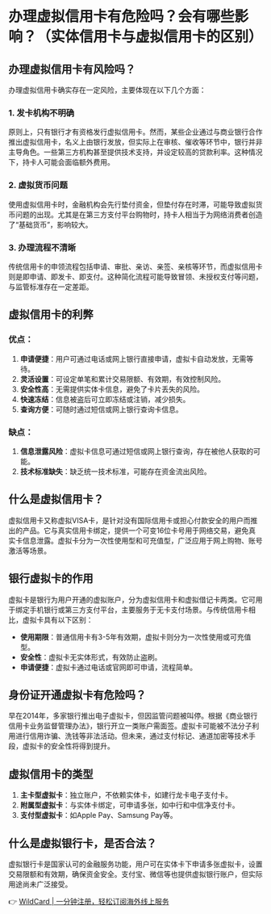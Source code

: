 # 办理虚拟信用卡有危险吗？会有哪些影响？（实体信用卡与虚拟信用卡的区别）

## 办理虚拟信用卡有风险吗？

办理虚拟信用卡确实存在一定风险，主要体现在以下几个方面：

### 1. 发卡机构不明确
原则上，只有银行才有资格发行虚拟信用卡。然而，某些企业通过与商业银行合作推出虚拟信用卡，名义上由银行发放，但实际上在审核、催收等环节中，银行并非主导角色。一些第三方机构甚至提供技术支持，并设定较高的贷款利率。这种情况下，持卡人可能会面临额外费用。

### 2. 虚拟货币问题
使用虚拟信用卡时，金融机构会先行垫付资金，但垫付存在时滞，可能导致虚拟货币问题的出现。尤其是在第三方支付平台购物时，持卡人相当于为网络消费者创造了“基础货币”，影响较大。

### 3. 办理流程不清晰
传统信用卡的申领流程包括申请、审批、亲访、亲签、亲核等环节，而虚拟信用卡则是即申请、即发卡、即支付。这种简化流程可能导致冒领、未授权支付等问题，与监管标准存在一定差距。

## 虚拟信用卡的利弊

### 优点：
1. **申请便捷**：用户可通过电话或网上银行直接申请，虚拟卡自动发放，无需等待。
2. **灵活设置**：可设定单笔和累计交易限额、有效期，有效控制风险。
3. **安全性高**：无需提供实体卡信息，避免了卡片丢失的风险。
4. **快速冻结**：信息被盗后可立即冻结或注销，减少损失。
5. **查询方便**：可随时通过短信或网上银行查询卡信息。

### 缺点：
1. **信息泄露风险**：虚拟卡信息可通过短信或网上银行查询，存在被他人获取的可能。
2. **技术标准缺失**：缺乏统一技术标准，可能存在资金流出风险。

## 什么是虚拟信用卡？
虚拟信用卡又称虚拟VISA卡，是针对没有国际信用卡或担心付款安全的用户而推出的产品。它与真实信用卡绑定，提供一个可变16位卡号用于网络交易，避免真实卡信息泄露。虚拟卡分为一次性使用型和可充值型，广泛应用于网上购物、账号激活等场景。

## 银行虚拟卡的作用
虚拟卡是银行为用户开通的虚拟账户，分为虚拟信用卡和虚拟借记卡两类。它可用于绑定手机银行或第三方支付平台，主要服务于无卡支付场景。与传统信用卡相比，虚拟卡具有以下区别：
- **使用期限**：普通信用卡有3-5年有效期，虚拟卡则分为一次性使用或可充值型。
- **安全性**：虚拟卡无实体形式，有效防止盗刷。
- **申请便捷**：虚拟卡通过电话或官网即可申请，流程简单。

## 身份证开通虚拟卡有危险吗？
早在2014年，多家银行推出电子虚拟卡，但因监管问题被叫停。根据《商业银行信用卡业务监督管理办法》，银行开立一类账户需面签。虚拟卡可能被不法分子利用进行信用诈骗、洗钱等非法活动。但未来，通过支付标记、通道加密等技术手段，虚拟卡的安全性将得到提升。

## 虚拟信用卡的类型
1. **主卡型虚拟卡**：独立账户，不依赖实体卡，如建行龙卡电子支付卡。
2. **附属型虚拟卡**：与实体卡绑定，可申请多张，如中行和中信净支付卡。
3. **支付型虚拟卡**：如Apple Pay、Samsung Pay等。

## 什么是虚拟银行卡，是否合法？
虚拟银行卡是国家认可的金融服务功能，用户可在实体卡下申请多张虚拟卡，设置交易限额和有效期，确保资金安全。支付宝、微信等也提供虚拟银行账户，但实际用途尚未广泛接受。

👉 [WildCard | 一分钟注册，轻松订阅海外线上服务](https://bbtdd.com/WildCard)